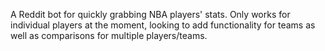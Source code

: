 A Reddit bot for quickly grabbing NBA players' stats. Only works for individual players at the moment, looking to add functionality for teams as well as comparisons for multiple players/teams.